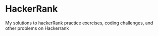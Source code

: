 # HackerRank
My solutions to hackerRank practice exercises, coding challenges, and other problems on Hackerrank
